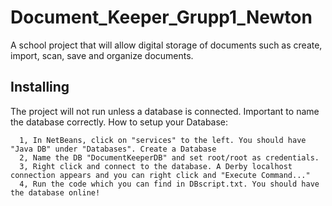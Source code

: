 # Document_Keeper_Grupp1_Newton
A school project that will allow digital storage of documents such as create, import, scan, save and organize documents. 

## Installing
The project will not run unless a database is connected. Important to name the database correctly.
How to setup your Database:

```
  1, In NetBeans, click on "services" to the left. You should have "Java DB" under "Databases". Create a Database
  2, Name the DB "DocumentKeeperDB" and set root/root as credentials.
  3, Right click and connect to the database. A Derby localhost connection appears and you can right click and "Execute Command..."
  4, Run the code which you can find in DBscript.txt. You should have the database online!

```

